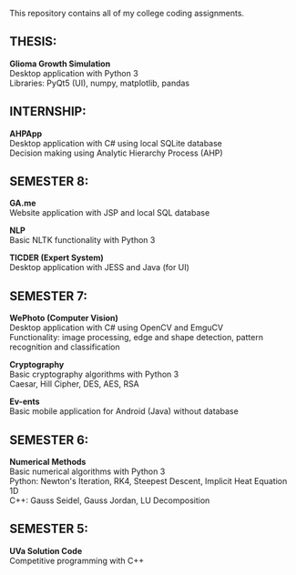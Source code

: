 This repository contains all of my college coding assignments.

## THESIS:
<b> Glioma Growth Simulation </b>
<br>
Desktop application with Python 3
<br>
Libraries: PyQt5 (UI), numpy, matplotlib, pandas

## INTERNSHIP:
<b> AHPApp </b>
<br>
Desktop application with C# using local SQLite database
<br>
Decision making using Analytic Hierarchy Process (AHP)

## SEMESTER 8:
<b> GA.me </b>
<br>
Website application with JSP and local SQL database
<br>

<b> NLP </b> 
<br>
Basic NLTK functionality with Python 3

<b> TICDER (Expert System) </b>
<br>
Desktop application with JESS and Java (for UI)

## SEMESTER 7:
<b> WePhoto (Computer Vision) </b>
<br>
Desktop application with C# using OpenCV and EmguCV
<br>
Functionality: image processing, edge and shape detection, pattern recognition and classification

<b> Cryptography </b>
<br>
Basic cryptography algorithms with Python 3
<br>
Caesar, Hill Cipher, DES, AES, RSA

<b> Ev-ents </b>
<br>
Basic mobile application for Android (Java) without database

## SEMESTER 6:
<b> Numerical Methods </b>
<br>
Basic numerical algorithms with Python 3
<br>
Python: Newton's Iteration, RK4, Steepest Descent, Implicit Heat Equation 1D
<br>
C++: Gauss Seidel, Gauss Jordan, LU Decomposition

## SEMESTER 5:
<b> UVa Solution Code </b>
<br>
Competitive programming with C++
